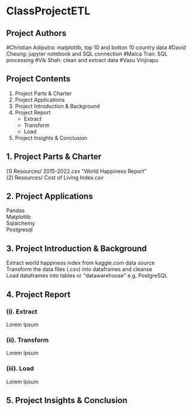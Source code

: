# ClassProjectETL

## Project Authors

#Christian Adiputra: matplotlib, top 10 and botton 10 country data
#David Cheung: jupyter notebook and SQL connection
#Maica Tran: SQL processing
#Vik Shah: clean and extract data
#Vasu Vinjirapu

## Project Contents
1. Project Parts & Charter
2. Project Applications
3. Project Introduction & Background
4. Project Report
   * Extract
   * Transform
   * Load
5. Project Insights & Conclusion

## 1. Project Parts & Charter

(1) Resources/ 2015-2022.csv "World Happiness Report"\
(2) Resources/ Cost of Living Index.csv

## 2. Project Applications

Pandas\
Matplotlib\
Sqlalchemy\
Postgresql



## 3. Project Introduction & Background

Extract world happiness index from kaggle.com data source\
Transform the data files (.csv) into dataframes and cleanse\
Load dataframes into tables or "datawarehouse" e.g. PostgreSQL

## 4. Project Report

### (i). Extract

Lorem Ipsum

### (ii). Transform

Lorem Ipsum

### (iii). Load

Lorem Ipsum

## 5. Project Insights & Conclusion



